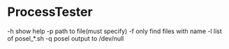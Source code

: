# ProcessTester
-h
    show help
-p <path>
    path to file(must specify)
-f <name>
    only find files with name
-l
    list of posel_*.sh
-q
    posel output to /dev/null

